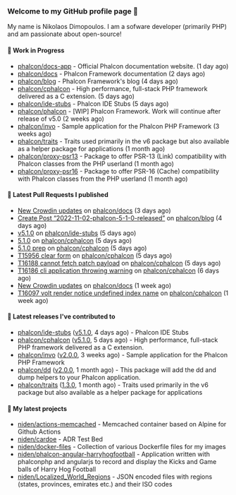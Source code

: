 ### Welcome to my GitHub profile page 👋

My name is Nikolaos Dimopoulos. I am a sofware developer (primarily PHP) and am passionate about open-source!

#### 👷 Work in Progress

- [phalcon/docs-app](https://github.com/phalcon/docs-app) - Official Phalcon documentation website. (1 day ago)
- [phalcon/docs](https://github.com/phalcon/docs) - Phalcon Framework documentation (2 days ago)
- [phalcon/blog](https://github.com/phalcon/blog) - Phalcon Framework&#39;s blog (4 days ago)
- [phalcon/cphalcon](https://github.com/phalcon/cphalcon) - High performance, full-stack PHP framework delivered as a C extension. (5 days ago)
- [phalcon/ide-stubs](https://github.com/phalcon/ide-stubs) - Phalcon IDE Stubs (5 days ago)
- [phalcon/phalcon](https://github.com/phalcon/phalcon) - [WIP] Phalcon Framework. Work will continue after release of v5.0 (2 weeks ago)
- [phalcon/invo](https://github.com/phalcon/invo) - Sample application for the Phalcon PHP Framework (3 weeks ago)
- [phalcon/traits](https://github.com/phalcon/traits) - Traits used primarily in the v6 package but also available as a helper package for applications (1 month ago)
- [phalcon/proxy-psr13](https://github.com/phalcon/proxy-psr13) - Package to offer PSR-13 (Link) compatibility with Phalcon classes from the PHP userland (1 month ago)
- [phalcon/proxy-psr16](https://github.com/phalcon/proxy-psr16) - Package to offer PSR-16 (Cache) compatibility with Phalcon classes from the PHP userland (1 month ago)

#### 🔨 Latest Pull Requests I published

- [New Crowdin updates](https://github.com/phalcon/docs/pull/3101) on [phalcon/docs](https://github.com/phalcon/docs) (3 days ago)
- [Create Post “2022-11-02-phalcon-5-1-0-released”](https://github.com/phalcon/blog/pull/518) on [phalcon/blog](https://github.com/phalcon/blog) (4 days ago)
- [v5.1.0](https://github.com/phalcon/ide-stubs/pull/81) on [phalcon/ide-stubs](https://github.com/phalcon/ide-stubs) (5 days ago)
- [5.1.0](https://github.com/phalcon/cphalcon/pull/16193) on [phalcon/cphalcon](https://github.com/phalcon/cphalcon) (5 days ago)
- [5.1.0 prep](https://github.com/phalcon/cphalcon/pull/16192) on [phalcon/cphalcon](https://github.com/phalcon/cphalcon) (5 days ago)
- [T15956 clear form](https://github.com/phalcon/cphalcon/pull/16191) on [phalcon/cphalcon](https://github.com/phalcon/cphalcon) (5 days ago)
- [T16188 cannot fetch patch payload](https://github.com/phalcon/cphalcon/pull/16190) on [phalcon/cphalcon](https://github.com/phalcon/cphalcon) (5 days ago)
- [T16186 cli application throwing warning](https://github.com/phalcon/cphalcon/pull/16189) on [phalcon/cphalcon](https://github.com/phalcon/cphalcon) (6 days ago)
- [New Crowdin updates](https://github.com/phalcon/docs/pull/3100) on [phalcon/docs](https://github.com/phalcon/docs) (1 week ago)
- [T16097 volt render notice undefined index name](https://github.com/phalcon/cphalcon/pull/16187) on [phalcon/cphalcon](https://github.com/phalcon/cphalcon) (1 week ago)

#### 🔭 Latest releases I've contributed to

- [phalcon/ide-stubs](https://github.com/phalcon/ide-stubs) ([v5.1.0](https://github.com/phalcon/ide-stubs/releases/tag/v5.1.0), 4 days ago) - Phalcon IDE Stubs
- [phalcon/cphalcon](https://github.com/phalcon/cphalcon) ([v5.1.0](https://github.com/phalcon/cphalcon/releases/tag/v5.1.0), 5 days ago) - High performance, full-stack PHP framework delivered as a C extension.
- [phalcon/invo](https://github.com/phalcon/invo) ([v2.0.0](https://github.com/phalcon/invo/releases/tag/v2.0.0), 3 weeks ago) - Sample application for the Phalcon PHP Framework
- [phalcon/dd](https://github.com/phalcon/dd) ([v2.0.0](https://github.com/phalcon/dd/releases/tag/v2.0.0), 1 month ago) - This package will add the dd and dump helpers to your Phalcon application.
- [phalcon/traits](https://github.com/phalcon/traits) ([1.3.0](https://github.com/phalcon/traits/releases/tag/1.3.0), 1 month ago) - Traits used primarily in the v6 package but also available as a helper package for applications

#### 🌱 My latest projects

- [niden/actions-memcached](https://github.com/niden/actions-memcached) - Memcached container based on Alpine for Github Actions
- [niden/cardoe](https://github.com/niden/cardoe) - ADR Test Bed
- [niden/docker-files](https://github.com/niden/docker-files) - Collection of various Dockerfile files for my images
- [niden/phalcon-angular-harryhogfootball](https://github.com/niden/phalcon-angular-harryhogfootball) - Application written with phalconphp and angularjs to record and display the Kicks and Game balls of Harry Hog Football
- [niden/Localized_World_Regions](https://github.com/niden/Localized_World_Regions) - JSON encoded files with regions (states, provinces, emirates etc.) and their ISO codes


